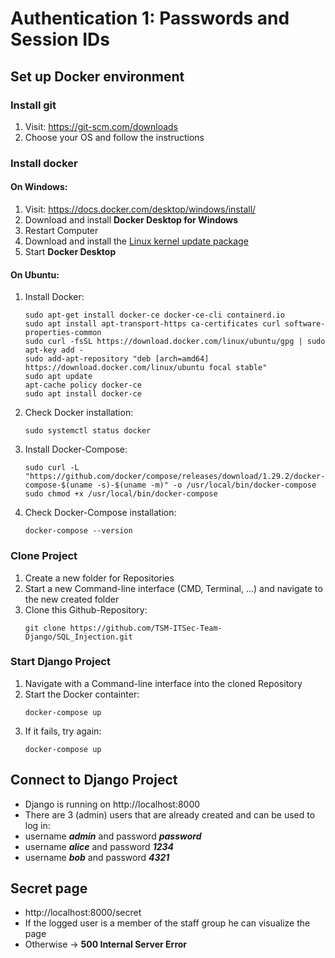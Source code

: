 # Authentication 1: Passwords and Session IDs

## Set up Docker environment
### Install git
1. Visit: https://git-scm.com/downloads
2. Choose your OS and follow the instructions

### Install docker
#### On Windows:
1. Visit: https://docs.docker.com/desktop/windows/install/
2. Download and install **Docker Desktop for Windows**
3. Restart Computer
4. Download and install the [Linux kernel update package](https://docs.microsoft.com/de-de/windows/wsl/install-manual#step-4---download-the-linux-kernel-update-package)
5. Start **Docker Desktop**

#### On Ubuntu:
1. Install Docker:
   ```
   sudo apt-get install docker-ce docker-ce-cli containerd.io          
   sudo apt install apt-transport-https ca-certificates curl software-properties-common   
   sudo curl -fsSL https://download.docker.com/linux/ubuntu/gpg | sudo apt-key add -   
   sudo add-apt-repository "deb [arch=amd64] https://download.docker.com/linux/ubuntu focal stable"        
   sudo apt update     
   apt-cache policy docker-ce
   sudo apt install docker-ce  
   ```
2. Check Docker installation:
   ```
   sudo systemctl status docker
   ```
   
3. Install Docker-Compose:
   ```
   sudo curl -L "https://github.com/docker/compose/releases/download/1.29.2/docker-compose-$(uname -s)-$(uname -m)" -o /usr/local/bin/docker-compose  
   sudo chmod +x /usr/local/bin/docker-compose
   ```

4. Check Docker-Compose installation: 
   ```
   docker-compose --version
   ```

### Clone Project
1. Create a new folder for Repositories
2. Start a new Command-line interface (CMD, Terminal, ...) and navigate to the new created folder
3. Clone this Github-Repository: 
   ```
   git clone https://github.com/TSM-ITSec-Team-Django/SQL_Injection.git
   ```

### Start Django Project
1. Navigate with a Command-line interface into the cloned Repository
2. Start the Docker containter: 
   ```
   docker-compose up
   ```
4. If it fails, try again: 
   ```
   docker-compose up
   ```

## Connect to Django Project
* Django is running on http://localhost:8000
* There are 3 (admin) users that are already created and can be used to log in:
* username ***admin*** and password ***password***
* username ***alice*** and password ***1234***
* username ***bob*** and password ***4321***

## Secret page
* http://localhost:8000/secret
* If the logged user is a member of the staff group he can visualize the page
* Otherwise -> **500 Internal Server Error**

